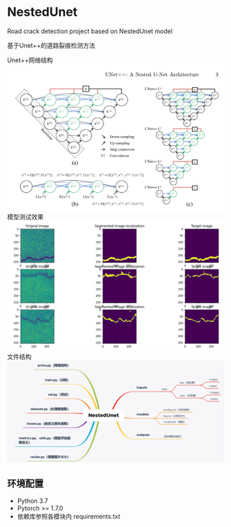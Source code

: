 # NestedUnet
Road crack detection project based on NestedUnet model

基于Unet++的道路裂痕检测方法

Unet++网络结构
![image](https://github.com/Kevin-Zhang-SYSU/NestedUnet/blob/main/image/p1.png)
模型测试效果
![image](https://github.com/Kevin-Zhang-SYSU/NestedUnet/blob/main/image/e1000test.png)
文件结构
![image](https://github.com/Kevin-Zhang-SYSU/NestedUnet/blob/main/image/struc.png)

## 环境配置
* Python 3.7
* Pytorch >= 1.7.0
* 依赖库参照各模块内 requirements.txt


